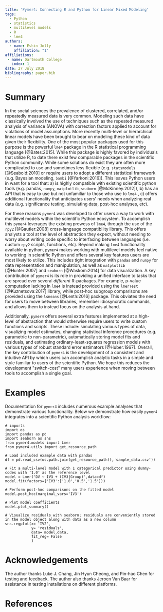 ```yaml
---
title: 'Pymer4: Connecting R and Python for Linear Mixed Modeling'
tags:
  - Python
  - statistics
  - multilevel models
  - R
  - lme4
authors:
  - name: Eshin Jolly
    affiliation: "1"
affiliations:
 - name: Dartmouth College
   index: 1
date: 27 July 2018
bibliography: paper.bib
---
```


# Summary  

In the social sciences the prevalence of clustered, correlated, and/or repeatedly measured data is very common. Modeling such data have classically involved the use of techniques such as the repeated measured analysis of variance (ANOVA) with correction factors applied to account for violations of model assumptions. More recently multi-level or hierarchical linear models have been brought to bear on modeling these kind of data given their flexibility. One of the most popular packages used for this purpose is the powerful `lme4` package in the R statistical programming language [@Bates:2015]. While this package is highly favored by individuals that utilize R, to date there exist few comparable packages in the scientific Python community. While some solutions do exist they are often more complicated to use and sometimes less flexible (e.g. `statsmodels` [@Seabold:2010] or require users to adopt a different statistical framework (e.g. Bayesian modeling, `bambi` [@Yarkoni:2016]). This leaves Python users in want for a tool that: a) is highly compatible with existing scientific python tools (e.g. pandas, `numpy`, `matplotlib`, `seaborn` [@McKinney:2012]), b) has an API that is easy to use but not unfamiliar to those who use to `lme4` , c) offers additional functionality that anticipates users' needs when analyzing real data (e.g. significance testing, simulating data, post-hoc analyses, etc).

For these reasons `pymer4` was developed to offer users a way to work with multilevel models within the scientific Python ecosystem. To accomplish this `pymer4` leverages the existing prowess of `lme4`, through the use of the `rpy2` [@Gautier:2008] cross-langauge compatibility library. This offers analysts a tool at the level of abstraction they expect, without needing to worry about writing code specific to interfacing between languages (i.e. custom `rpy2` scripts, functions, etc). Beyond making `lme4` functionality available in python, `pymer4` makes working with multilevel models feel native to working in scientific Python and offers several key features users are most likely to utilize. This includes tight integration with `pandas` and `numpy` for data representation and manipulation, as well as `matplotlib` [@Hunter:2007] and `seaborn` [@Waskom:2014] for data visualization. A key contribution of `pymer4` is its role in providing a unified interface to tasks that are spread over several *different* R-packages. For example, p-value computation lacking in `lme4` is instead provided using the `lmerTest` [@Kuznetsova:2017] library, while post-hoc subgroup comparisons are provided using the `lsmeans` [@Lenth:2016] package. This obviates the need for users to move between libraries, remember idiosyncratic commands, and allows them to instead focus on the analysis at hand.

Additionally, `pymer4` offers several extra features implemented at a high-level of abstraction that would otherwise require users to write custom functions and scripts. These include: simulating various types of data, visualizing model estimates, changing statistical inference procedures (e.g. parametric to non-parametric), automatically storing model fits and residuals, and estimating ordinary-least-squares regression models with various types of robust standard error estimators [@Huber:1967]. Overall, the key contribution of `pymer4` is the development of a consistent and intuitive API by which users can accomplish analytic tasks in a simple and style familiar to users of the scientific Python. We hope this reduces the development "switch-cost" many users experience when moving between tools to accomplish a single goal.

# Examples  

Documentation for `pymer4` includes numerous example analyses that demonstrate various functionality. Below we demonstrate how easily `pymer4` integrates into a scientific Python analysis workflow:  

```
# imports
import os
import pandas as pd
import seaborn as sns
from pymer4.models import Lmer
from pymer4.utils import get_resource_path

# Load included example data with pandas
df = pd.read_csv(os.path.join(get_resource_path(),'sample_data.csv'))

# Fit a multi-level model with 1 categorical predictor using dummy-codes with '1.0' as the reference level
model = Lmer('DV ~ IV3 + (IV3|Group)',data=df)
model.fit(factors={'IV3':['1.0','0.5','1.5']})

# Perform post-hoc comparisons on the fitted model
model.post_hoc(marginal_vars='IV3')

# Plot model coefficients
model.plot_summary()

# Visualize residuals with seaborn; residuals are conveniently stored in the model object along with data as a new column
sns.regplot(x= 'IV2',
            y= 'residuals',
            data= model.data,
            fit_reg= False
            )
```

# Acknowledgements

The author thanks Luke J. Chang, Jin Hyun Cheong, and Pin-hao Chen for testing and feedback. The author also thanks Jeroen Van Baar for assistance in testing installations on different platforms.

# References
